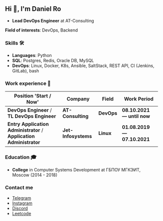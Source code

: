 ## Hi 👋, I'm Daniel Ro

- **Lead DevOps Engineer** at AT-Consulting

**Field of interests**: DevOps, Backend

### Skills 🛠️
- **Languages**: Python
- **SQL**: Postgres, Redis, Oracle DB, MySQL 
- **DevOps**: Linux, Docker, K8s, Ansible, SaltStack, REST API, CI (Jenkins, GitLab), bash

### Work experience 👔
| Position 'Start / Now'                                              | Company        | Field                           | Work Period                |
|---------------------------------------------------------------------| -------------- | ------------------------------- | -------------------------- |
| **DevOps Engineer** / **TL DevOps Engineer**                        | **AT-Consulting**    | **DevOps**      | **08.10.2021 — until now** |
| **Entry Application Administrator** / **Application Administrator** | **Jet-Infosystems**    | **Linux**      | **01.08.2019 — 07.10.2021** |

### Education 🎓
- **College** in Computer Systems Development at ГБПОУ МГКЭИТ, Moscow (2014 - 2018)

### Contact me

- [Telegram](https://telegram.me/etozhekqx)
- [Instagram](https://instagram.com/etozhekqx)
- [Discord](https://discord.gg/etozhekqx#8234)
- [Leetcode](https://www.leetcode.com/etozhekqx)
